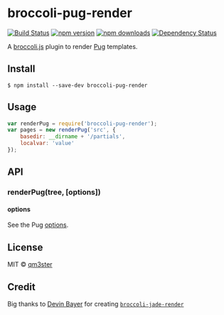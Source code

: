 # broccoli-pug-render

[![Build Status](https://travis-ci.org/qm3ster/broccoli-pug-render.svg?branch=master)](https://travis-ci.org/qm3ster/broccoli-pug-render)
[![npm version](https://badge.fury.io/js/broccoli-pug-render.svg)](https://www.npmjs.com/package/broccoli-pug-render)
[![npm downloads](https://img.shields.io/npm/dm/broccoli-pug-render.svg)](https://www.npmjs.com/package/broccoli-pug-render)
[![Dependency Status](https://david-dm.org/qm3ster/broccoli-pug-render.svg)](https://david-dm.org/qm3ster/broccoli-pug-render)

A [broccoli.js](https://github.com/joliss/broccoli) plugin to render [Pug](https://github.com/pugjs/pug) templates.

## Install

```
$ npm install --save-dev broccoli-pug-render
```

## Usage

```js
var renderPug = require('broccoli-pug-render');
var pages = new renderPug('src', {
    basedir: __dirname + '/partials',
    localvar: 'value'
});
```

## API

### renderPug(tree, [options])

#### options

See the Pug [options](http://pug-lang.com/api/).

## License

MIT © [qm3ster](https://github.com/qm3ster)

## Credit

Big thanks to [Devin Bayer](https://doubly.so) for creating [`broccoli-jade-render`](https://github.com/akvadrako/broccoli-jade-render)

